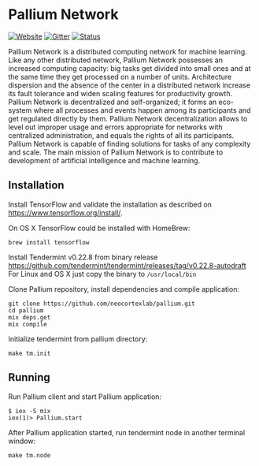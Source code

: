 # Pallium Network
[![Website](https://img.shields.io/badge/website-pallium.network-brightgreen.svg)](http://pallium.network/)
[![Gitter](https://img.shields.io/badge/chat-on%20Discord-green.svg)](https://discord.gg/j7GhMEy)
[![Status](https://img.shields.io/badge/status-POC--1-yellowgreen.svg)](https://discord.gg/j7GhMEy)

Pallium Network is a distributed computing network for machine learning.
Like any other distributed network, Pallium Network possesses an increased computing capacity: big tasks get divided into small ones and at the same time they get processed on a number of units.   Architecture dispersion and the absence of the center in a distributed network increase its fault tolerance and widen scaling features for productivity growth.     
Pallium Network is decentralized and self-organized; it forms an eco-system where all processes and events happen among its participants and get regulated directly by them. Pallium Network decentralization allows to level out improper usage and errors appropriate for networks with centralized administration, and equals the rights of all its participants.    
Pallium Network is capable of finding solutions for tasks of any complexity and scale. The main mission of Pallium Network is to contribute to development of artificial intelligence and machine learning.

## Installation

Install TensorFlow and validate the installation as described on https://www.tensorflow.org/install/.

On OS X TensorFlow could be installed with HomeBrew:
```
brew install tensorflow
```

Install Tendermint v0.22.8 from binary release https://github.com/tendermint/tendermint/releases/tag/v0.22.8-autodraft
For Linux and OS X just copy the binary to `/usr/local/bin`

Clone Pallium repository, install dependencies and compile application:
```
git clone https://github.com/neocortexlab/pallium.git
cd pallium
mix deps.get
mix compile
```

Initialize tendermint from pallium directory:
```
make tm.init
```

## Running

Run Pallium client and start Pallium application:
```
$ iex -S mix
iex(1)> Pallium.start
```

After Pallium application started, run tendermint node in another terminal window:
```
make tm.node
```
